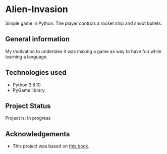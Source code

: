 # Alien-Invasion
Simple game in Python. The player controls a rocket ship and shoot bullets.

## General information
My motivation to undertake it was making a game as way to have fun while learning a language.

## Technologies used
- Python 3.8.10
- PyGame library

## Project Status
Project is: In progress

## Acknowledgements
- This project was based on [this book](https://ehmatthes.github.io/pcc_2e/regular_index/).
